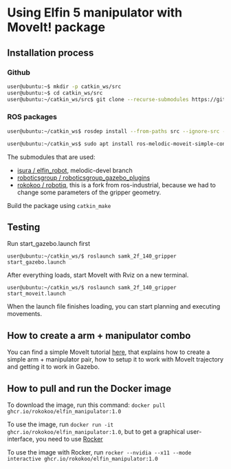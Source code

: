 # Using Elfin 5 manipulator with MoveIt! package

## Installation process

<!-- ```bash
sudo apt install ros-melodic-soem \
ros-melodic-moveit \
ros-melodic-joint-trajectory-controller \
ros-melodic-socketcan-interface
``` -->

### Github

```bash
user@ubuntu:~$ mkdir -p catkin_ws/src
user@ubuntu:~$ cd catkin_ws/src
user@ubuntu:~/catkin_ws/src$ git clone --recurse-submodules https://github.com/rokokoo/elfin_manipulator.git
```

### ROS packages

```bash
user@ubuntu:~/catkin_ws$ rosdep install --from-paths src --ignore-src --rosdistro=melodic -y

user@ubuntu:~/catkin_ws$ sudo apt install ros-melodic-moveit-simple-controller-manager
```

The submodules that are used:

- [isura / elfin_robot](https://github.com/isura/elfin_robot/tree/melodic-devel), melodic-devel branch
- [roboticsgroup / roboticsgroup_gazebo_plugins](https://github.com/roboticsgroup/roboticsgroup_gazebo_plugins.git)
- [rokokoo / robotiq](https://github.com/rokokoo/robotiq), this is a fork from ros-industrial, because we had to change some parameters of the gripper geometry.

Build the package using `catkin_make`

## Testing

Run start_gazebo.launch first

`user@ubuntu:~/catkin_ws/$ roslaunch samk_2f_140_gripper start_gazebo.launch`

After everything loads, start MoveIt with Rviz on a new terminal.

`user@ubuntu:~/catkin_ws/$ roslaunch samk_2f_140_gripper start_moveit.launch`

When the launch file finishes loading, you can start planning and executing movements.

## How to create a arm + manipulator combo

You can find a simple MoveIt tutorial [here](doc/create_moveit_config.md), that explains how to create a simple arm + manipulator pair, how to setup it to work with MoveIt trajectory and getting it to work in Gazebo.

## How to pull and run the Docker image

To download the image, run this command:
`docker pull ghcr.io/rokokoo/elfin_manipulator:1.0`

To use the image, run 
`docker run -it ghcr.io/rokokoo/elfin_manipulator:1.0`, but to get a graphical user-interface, you need to use [Rocker](https://github.com/osrf/rocker)

To use the image with Rocker, run
`rocker --nvidia --x11 --mode interactive ghcr.io/rokokoo/elfin_manipulator:1.0`